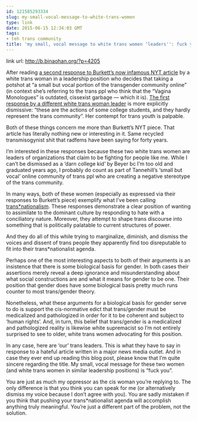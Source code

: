 ```yaml
---
id: 121585293334
slug: my-small-vocal-message-to-white-trans-women
type: link
date: 2015-06-15 12:34:03 GMT
tags:
- teh trans community
title: 'my small, vocal message to white trans women ‘leaders'': fuck you'
---
```

link url: http://b.binaohan.org/?p=4205

<p>After reading <a href="https://archive.is/9TWSa">a second response to Burkett&rsquo;s now infamous NYT article</a> by a white trans woman in a leadership position who decides that taking a potshot at &ldquo;a small but vocal portion of the transgender community online&rdquo; (in context she&rsquo;s referring to the trans ppl who think that the &ldquo;Vagina Monologues&rdquo; is outdated, cissexist garbage &mdash; which it is). <a href="https://archive.is/oNV6e">The first response by a different white trans woman leader</a> is more explicitly dismissive: &ldquo;these are the actions of some college students, and they hardly represent the trans community&rdquo;. Her contempt for trans youth is palpable.</p>
<p>Both of these things concern me more than Burkett&rsquo;s NYT piece. That article has literally nothing new or interesting in it. Same recycled transmisogynist shit that radfems have been saying for forty years.</p>
<p>I&rsquo;m interested in these responses because these two white trans women are leaders of organizations that claim to be fighting for people like me. While I can&rsquo;t be dismissed as a &lsquo;darn college kid&rsquo; by Beyer bc I&rsquo;m too old and graduated years ago, I probably do count as part of Tannehill&rsquo;s &lsquo;small but vocal&rsquo; online community of trans ppl who are creating a negative stereotype of the trans community.</p>
<p>In many ways, both of these women (especially as expressed via their responses to Burkett&rsquo;s piece) exemplify what I&rsquo;ve been calling <a href="http://b.binaohan.org/?p=4058">trans*nationalism</a>. These responses demonstrate a clear position of wanting to assimilate to the dominant culture by responding to hate with a conciliatory nature. Moreover, they attempt to shape trans discourse into something that is politically palatable to current structures of power.</p>
<p>And they do all of this while trying to marginalize, diminish, and dismiss the voices and dissent of trans people they apparently find too disreputable to fit into their trans*nationalist agenda.</p>
<p>Perhaps one of the most interesting aspects to both of their arguments is an insistence that there is some biological basis for gender. In both cases their assertions merely reveal a deep ignorance and misunderstanding about what social constructions are and what it means for gender to be one. Their position that gender does have some biological basis pretty much runs counter to most trans/gender theory.</p>
<p>Nonetheless, what these arguments for a biological basis for gender serve to do is support the cis-normative edict that trans/gender must be medicalized and pathologized in order for it to be coherent and subject to &lsquo;human rights&rsquo;. And, in turn, this belief that trans/gender is a medicalized and pathologized reality is likewise white supremacist so I&rsquo;m not entirely surprised to see to older, white trans women advocating for this position.</p>
<p>In any case, here are &lsquo;our&rsquo; trans leaders. This is what they have to say in response to a hateful article written in a major news media outlet. And in case they ever end up reading this blog post, please know that I&rsquo;m quite sincere regarding the title. My small, vocal message for these two women (and white trans women in similar leadership positions) is &ldquo;fuck you&rdquo;.</p>
<p>You are just as much my oppressor as the cis woman you&rsquo;re replying to. The only difference is that you think you can speak for me (or alternatively dismiss my voice because I don&rsquo;t agree with you). You are sadly mistaken if you think that pushing your trans*nationalist agenda will accomplish anything truly meaningful. You&rsquo;re just a different part of the problem, not the solution.</p>
